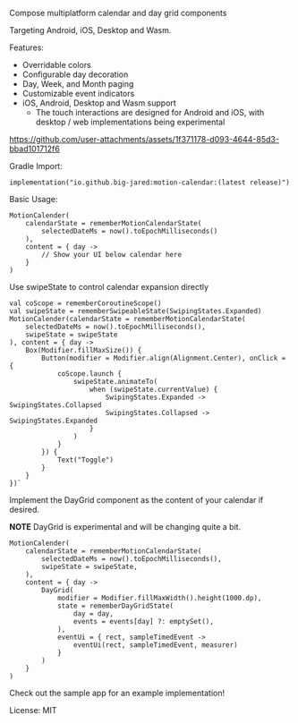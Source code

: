 Compose multiplatform calendar and day grid components

Targeting Android, iOS, Desktop and Wasm. 

Features:
- Overridable colors
- Configurable day decoration
- Day, Week, and Month paging
- Customizable event indicators
- iOS, Android, Desktop and Wasm support
  - The touch interactions are designed for Android and iOS, with desktop / web implementations being experimental


https://github.com/user-attachments/assets/1f371178-d093-4644-85d3-bbad101712f6


Gradle Import:

```
implementation("io.github.big-jared:motion-calendar:(latest release)")
```

Basic Usage:

```
MotionCalender(
    calendarState = rememberMotionCalendarState(
        selectedDateMs = now().toEpochMilliseconds()
    ),
    content = { day ->
        // Show your UI below calendar here
    }
)
```

Use swipeState to control calendar expansion directly

```
val coScope = rememberCoroutineScope()
val swipeState = rememberSwipeableState(SwipingStates.Expanded)
MotionCalender(calendarState = rememberMotionCalendarState(
    selectedDateMs = now().toEpochMilliseconds(),
    swipeState = swipeState
), content = { day ->
    Box(Modifier.fillMaxSize()) {
        Button(modifier = Modifier.align(Alignment.Center), onClick = {
            coScope.launch {
                swipeState.animateTo(
                    when (swipeState.currentValue) {
                        SwipingStates.Expanded -> SwipingStates.Collapsed
                        SwipingStates.Collapsed -> SwipingStates.Expanded
                    }
                )
            }
        }) {
            Text("Toggle")
        }
    }
})`
```

Implement the DayGrid component as the content of your calendar if desired.

**NOTE** DayGrid is experimental and will be changing quite a bit.

```
MotionCalender(
    calendarState = rememberMotionCalendarState(
        selectedDateMs = now().toEpochMilliseconds(),
        swipeState = swipeState,
    ),
    content = { day ->
        DayGrid(
            modifier = Modifier.fillMaxWidth().height(1000.dp),
            state = rememberDayGridState(
                day = day,
                events = events[day] ?: emptySet(),
            ),
            eventUi = { rect, sampleTimedEvent ->
                eventUi(rect, sampleTimedEvent, measurer)
            }
        )
    }
)
```

Check out the sample app for an example implementation!

License: MIT
